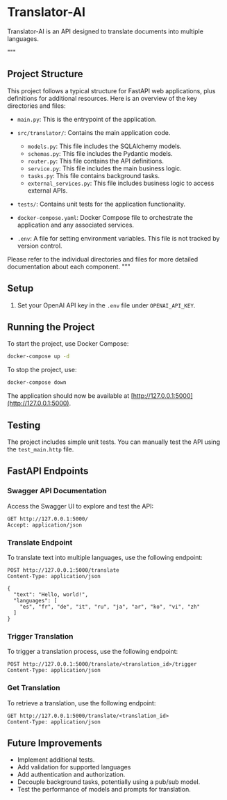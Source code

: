 # Translator-AI

Translator-AI is an API designed to translate documents into multiple languages.

"""

## Project Structure

This project follows a typical structure for FastAPI web applications, plus definitions for additional resources. Here is an overview of the key directories
and files:

- `main.py`: This is the entrypoint of the application.
- `src/translator/`: Contains the main application code.
    - `models.py`: This file includes the SQLAlchemy models.
    - `schemas.py`: This file includes the Pydantic models.
    - `router.py`: This file contains the API definitions.
    - `service.py`: This file includes the main business logic.
    - `tasks.py`: This file contains background tasks.
    - `external_services.py`: This file includes business logic to access external APIs.

- `tests/`: Contains unit tests for the application functionality.

- `docker-compose.yaml`: Docker Compose file to orchestrate the application and any associated services.

- `.env`: A file for setting environment variables. This file is not tracked by version control.

Please refer to the individual directories and files for more detailed documentation about each component.
"""

## Setup

1. Set your OpenAI API key in the `.env` file under `OPENAI_API_KEY`.

## Running the Project

To start the project, use Docker Compose:

```bash
docker-compose up -d
```

To stop the project, use:

```bash
docker-compose down
```

The application should now be available at [http://127.0.0.1:5000](http://127.0.0.1:5000).

## Testing

The project includes simple unit tests. You can manually test the API using the `test_main.http` file.

## FastAPI Endpoints

### Swagger API Documentation

Access the Swagger UI to explore and test the API:

```
GET http://127.0.0.1:5000/
Accept: application/json
```

### Translate Endpoint

To translate text into multiple languages, use the following endpoint:

```
POST http://127.0.0.1:5000/translate
Content-Type: application/json

{
  "text": "Hello, world!",
  "languages": [
    "es", "fr", "de", "it", "ru", "ja", "ar", "ko", "vi", "zh"
  ]
}
```

### Trigger Translation

To trigger a translation process, use the following endpoint:

```
POST http://127.0.0.1:5000/translate/<translation_id>/trigger
Content-Type: application/json
```

### Get Translation

To retrieve a translation, use the following endpoint:

```
GET http://127.0.0.1:5000/translate/<translation_id>
Content-Type: application/json
```

## Future Improvements

- Implement additional tests.
- Add validation for supported languages
- Add authentication and authorization.
- Decouple background tasks, potentially using a pub/sub model.
- Test the performance of models and prompts for translation.